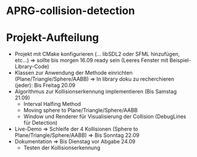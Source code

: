 ﻿# APRG-collision-detection

# Projekt-Aufteilung

- Projekt mit CMake konfigurieren (... libSDL2 oder SFML hinzufügen, etc...)
=> sollte bis morgen 16.09 ready sein (Leeres Fenster mit Beispiel-Library-Code)
- Klassen zur Anwendung der Methode einrichten (Plane/Triangle/Sphere/AABB)
=> In library doku zu recherchieren (jeder): Bis Freitag 20.09 
- Algorithmus zur Kollisionserkennung implementieren (Bis Samstag 21.09) 
  - Interval Halfing Method
  - Moving sphere to Plane/Triangle/Sphere/AABB
  - Window und Renderer für Visualisierung der Collision (DebugLines für Detection)
- Live-Demo => Schleife der 4 Kollisionen (Sphere to Plane/Triangle/Sphere/AABB) => Bis Sonntag 22.09
- Dokumentation => Bis Dienstag vor Abgabe 24.09
  - Testen der Kollisionserkennung